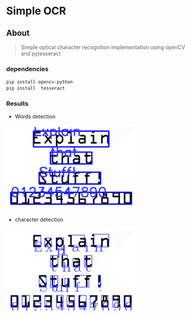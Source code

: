 # Simple OCR 

## About

>Simple optical character recognition implementation using openCV and pytesseract 

### dependencies
```sh
pip install opencv-python
pip install  tesseract

```
### Results
- Words detection                                                     
<div align="left">
  <img src="https://github.com/Yasien99/OCR-Applications/blob/main/docs/word%20test.png" />
</div>

- character detection
<div align="left">
  <img src="https://github.com/Yasien99/OCR-Applications/blob/main/docs/char%20test.png" />
</div>
